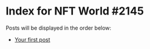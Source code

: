 # Index for NFT World #2145
Posts will be displayed in the order below:

- [Your first post](./001-first.md)

